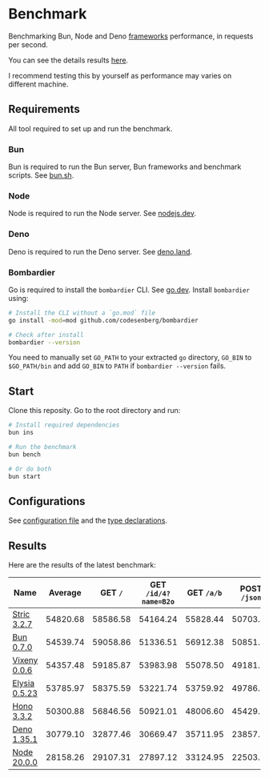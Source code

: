 # Benchmark
Benchmarking Bun, Node and Deno [frameworks](/src) performance, in requests per second.

You can see the details results [here](/results/index.md). 

I recommend testing this by yourself as performance may varies on different machine.

## Requirements
All tool required to set up and run the benchmark.

### Bun
Bun is required to run the Bun server, Bun frameworks and benchmark scripts. See [bun.sh](https://bun.sh).

### Node
Node is required to run the Node server. See [nodejs.dev](https://nodejs.dev).

### Deno
Deno is required to run the Deno server. See [deno.land](https://deno.land).

### Bombardier
Go is required to install the `bombardier` CLI. See [go.dev](https://go.dev).
Install `bombardier` using:
```bash
# Install the CLI without a `go.mod` file
go install -mod=mod github.com/codesenberg/bombardier

# Check after install
bombardier --version
```
You need to manually set `GO_PATH` to your extracted `go` directory, `GO_BIN` to `$GO_PATH/bin` and add `GO_BIN` to `PATH` if `bombardier --version` fails.

## Start
Clone this reposity. Go to the root directory and run:
```bash
# Install required dependencies
bun ins

# Run the benchmark
bun bench

# Or do both
bun start
```

## Configurations
See [configuration file](/config.ts) and the [type declarations](/lib/types.ts). 

## Results
Here are the results of the latest benchmark:

| Name | Average | GET `/` | GET `/id/4?name=B2o` | GET `/a/b` | POST `/json` |
| --- | --- | --- | --- | --- | --- | 
| [Stric 3.2.7](./results/Stric) | 54820.68 | 58586.58 | 54164.24 | 55828.44 | 50703.44 |
| [Bun 0.7.0](./results/Bun) | 54539.74 | 59058.86 | 51336.51 | 56912.38 | 50851.19 |
| [Vixeny 0.0.6](./results/Vixeny) | 54357.48 | 59185.87 | 53983.98 | 55078.50 | 49181.56 |
| [Elysia 0.5.23](./results/Elysia) | 53785.97 | 58375.59 | 53221.74 | 53759.92 | 49786.64 |
| [Hono 3.3.2](./results/Hono) | 50300.88 | 56846.56 | 50921.01 | 48006.60 | 45429.35 |
| [Deno 1.35.1](./results/Deno) | 30779.10 | 32877.46 | 30669.47 | 35711.95 | 23857.50 |
| [Node 20.0.0](./results/Node) | 28158.26 | 29107.31 | 27897.12 | 33124.95 | 22503.67 |
